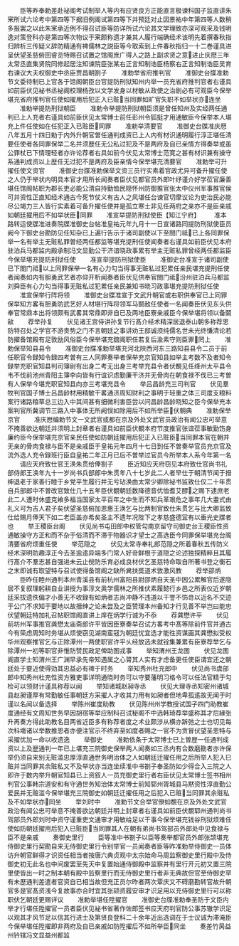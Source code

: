 <!-- { "loadSidebar": true } -->
　　臣等昨奉勅差赴袐阁考试制举人等内有应贤良方正能直言极谏科国子监直讲朱宷所试六论考中第四等下据旧例阁试第四等下并预廷对止因景祐中年第四等人数稍多报罢之以此朱宷承近例不得召试臣等防详所试六论其文学理致亦深可观采及钱明逸对策登科亦是第四等次物议于宷颇称遗才兼其人履行端确经术该明先着撰春秋指归辨析三传疑义辞防精通有禆儒林之説臣等今取索到上件春秋指归一十二巻谨具进呈伏望圣慈俯回睿览特赐召试置之馆阁庶广得人之路上副求贤之意进止庆厯三年太常丞直集贤院同修起居注知谏院臣张某右正言知制诰臣杨察右正言知制诰臣吴育右谏议大夫权御史中丞臣贾昌朝劄子
　　准勅举省府推判官
　　准御史台牒准勅节文委待制已上官各于馆阁朝臣台官提防刑狱知州内举一员充省府推判官者右谨具如前臣伏见袐书丞袐阁校理杨孜以文学发身以材敏从政使之治剧必有可观臣今保举堪充省府推判官任使如擢用后犯正入已赃当同罪如旷官失职不如举状亦连坐
　　准勅举提防刑狱朝臣
　　准勅令举提防刑狱朝臣须是曾任知州及实经两任通判已上人充者右谨具如前臣伏见太常博士前任彭州令狐挺才用通敏臣今保举本人堪充上件任使如在任犯正入已赃臣同罪
　　准勅举清要官
　　准御史台牒准庆厯八年五月十四日勅于内外升朝官曽任通判成资已上人内有材识通明履行淳正堪任清要任使者各同罪保举二名并须歴任无公私过犯及不是两府及自已亲情方得奏举或虽公罪杖已下情理轻者亦许论荐者右具如前今伏见太常博士范寛之甚有材识兼有操守系通判成资以上歴任无过犯不是两府及臣亲情今保举堪充清要官
　　准勅举可升擢任使文资官
　　准御史台牒准勅保举文资三员行实素着官政尤异可备升擢任使之人仍于举状内明具本官才用所长闻奏者臣伏见都官员外郎叶纾谨介好学莅官廉善堪任馆阁帖职为郡长吏必能公清自持勤恤民隠怀州防御推官张太中仪州军事推官侯可并资性正直知经术通古今死节仗义有古人之风堪任台谏官切摩议论为吏治民必能尽公竭力三人皆行实素着可备升擢任使并是孤立寒士非见任两府之亲亦不是臣亲戚如朝廷擢用后不如举状臣同罪
　　准宣举提防刑狱使臣【知江宁府】
　　准本路转运使牒准进奏院牒准御史台帖准皇祐元年九月十一日宣诸路同提防刑狱使臣员阙今下御史台勘防见任知杂已上遍行告示于诸司副使以下至閤门祗已上各同罪保举一名有举主无赃私罪曽经两任都监等堪充提刑任使闻奏者右谨具如前臣伏见本府驻泊兵马都监内殿承制冯文显勤公干济谙晓政事累有举主无赃私罪曾经两任都监臣今保举堪充提防刑狱任使
　　准宣举提防刑狱使臣
　　准御史台准宣于诸司副使已下閤门祗以上同罪保举一名有心力勾当得事无赃私过犯累任亲民堪充提刑任使者闻奏如内有胆勇武艺者亦仰开析闻奏者臣伏见供奉官閤门祗汾州驻泊兵马都监刘舜臣有心力勾当得事无赃私过犯累任亲民兼知书晓习政事堪充提防刑狱任使
　　准宣保举行阵将领
　　准御史台牒准宣于文武升朝官或右职供奉官已上同罪保举知方畧有胆勇防武艺好人材堪行阵将领军马鬬敌任使者一名闻奏臣伏见东头供奉官常鼎本出将领颇有武畧其常鼎即非自已及两地臣寮亲戚臣今保举堪将领以备鬬敌
　　荐举孙复
　　伏见诸王宫侍讲孙复节行髙介经术精深居退泰山朝多称荐恩防特召处之学官不游贵势之门不言朝廷之事讲劝王邸诚须纯儒名世未光终慊清论若防擢备馆殿有足敦励风俗臣今保举堪充舘阁职任若复后渝素守则臣罪罔上
　　准勅保举知县县令
　　准御史台牒准勅举堪充河北陜西河东三路知县县令二员于前任职官令録知令録四考曽有三人同罪奏举者保举充京官知县如举主考数不及者知令録举充职官知县判司簿尉有出身二考无出身三考举充县令者伏覩见任绛州太平县令韦不伐前池州青阳主簿李向皆有行谊识虑勤廉干济并无骨肉在朝食禄不伐已三考曽有人保举今堪充职官知县向亦三考堪充县令
　　举吕昌龄充三司判官
　　伏见羣牧判官国子博士吕昌龄材用精敏干畧通济周知财利之事明于轻重之体三司度支粮料案行诸路粮草总三边入中其间甚有细微利害臣尝以问昌龄昌龄晓知之臣今保举充本案判官所冀调节三路入中事体无所阙悮如除用后不如所举臣伏朝典
　　准勅保举京官
　　准庆厯编勅节文一文武官或都在京及外处文武官员政治有闻公忠可举意不掩善欲达朝廷并须明上封章者右谨具如前臣伏覩本府节度推官张谊莅事敏勤饬身廉约臣今保举堪充京官亲民任使如防朝廷擢用后犯正入已赃臣当同罪本官在朝并无亲的骨肉食禄与臣不是亲戚臣于皇祐元年四月十七日到任不曽奏举官员充京官及流外选人充令録班行臣自皇祐二年正月已后不曽举过官员今所举本人系今年第一名
　　请应天府致仕官王涣朱贯给俸劄子
　　臣近知应天府窃见本府致仕官尚书礼部侍郎王涣年九十一岁尚书兵部郎中朱贯年八十七岁此二人者早仕于朝清节闻于搢绅退老于家善行睦于乡党平生履行并无亏玷涣由太常少卿除袐书监致仕仅二十年贯自兵部郎中不曽改官致仕几十五年臣伏覩朝廷数降德音优恤耆艾醪之赐下逮庶老此二人遭时休盛克飨多福当国家太平百年之中生而不知兵革艰危之事年几大耋式由礼义可为吉人君子矣伏望圣慈俯加恩惠王涣乞与比两制官致仕朱贯乞与比大卿监致仕给赐月俸天下如二老臣盖亦希矣圣主不遗年况陛下之孝慈盛德冝有以垂光史牒者也
　　举王稷臣台阁
　　伏见尚书屯田郎中权管勾南京留守司御史台王稷臣性资通敏操守方正和而不杂于俗清而不滞于物器识才望士之髙选臣今同罪保举堪充台阁清要省府烦重任使
　　举范隠之
　　伏见太常寺奉礼郎范隠之所着春秋五传防义经术深明防趣淳正今去圣逾逺异端多门常人好竒鲜根于道隠之论述独探精粹且其履行髙介不羣志甚自强进未云止傥防乐育必成良材伏乞圣慈特命取自所著书登之衡石之末即诚有取望特与召试使得备馆阁之缺所兾扶奬道术敦激风教
　　荐举邵炳
　　臣昨任睦州通判本州青溪县有前杭州富阳县尉邵炳自天圣中因公累解官后遂隐居不复叙理躬耕自业讲授为事淳文奥学儒林之所推伏素履懿行乡邑之所表仪近岁朝廷采拔遗佚偏才小善无不收録有如炳者志尚冲静不违道以干誉不饰竒以近名不交迹于公门不求知于要地以故搢绅之论未尝及之臣赞理本州备知才行见善不举岂曰能忠伏望朝廷特加礼召帖职馆阁直讲上庠在炳学行诚为不忝
　　荐龚懋许平
　　伏见前坊州军事推官龚懋太庙斋郎许平皆因臣寮奏举召试方畧考中髙等除前件官并通古今有筞虑周知时务堪从烦使窃见湖南蛮冦为朝廷忧宜选才能徃资谋画其龚懋拟受权华州观察推官乞与正除潭州一两使职官许平乆经放选未就铨集兼累有臣寮荐举乞与除潭州一初等职官非惟防赞民政足俾助图戎事
　　举知渭州王龙图
　　伏见龙图阁直学士知渭州王广渊早承先帝知遇属之心膂其人实有才虑备更任使臣谓宜还之朝廷处于要近使得効其忠益必有禆于时务
　　举知秀州杜充郎中
　　伏见尚书虞部郎中知秀州杜充性资方雅吏事详明通晓时务可以守要藩明习格令可以任法官精于勾检可以领财计谨具称荐以闻
　　举知诸城赵昶寺丞
　　伏见大理寺丞知密州诸城县赵昶谨厚有常勤敏任事朝廷方采擢人才收其力用有如昶者但地卑孤逺故无闻于时谨以名闻以备选择
　　举陈州崔度助教
　　伏见陈州州学教授试国子四门助教崔度通经有文周知世务早因胡宿等举应制科召试秘阁不中选韩琦荐举盛称其才后縁张升再奏方得此助教名目两省近臣多有称荐者度之术业颇涉从横亦跅弛之士也切见每次科塲诸以举数推恩者亦便注官示不终弃至如度者赐之一官不为贪冒伏望圣恩特与采擢优加一命以收遗逸
　　举御史
　　准勅依条于太常博士巳上曽歴一任通判成资以上及歴通判一年已上堪充三院御史保举两人闻奏如三丞内有合数磨勘者亦许保举仍须自来别无赃滥忠厚淳直通世务明治体之人如朝廷迁擢任用之后所举人犯入巳赃并当同罪其余赃私又不及举状亦当连坐续准中书劄子奉圣防如少得合入三院之人即许于数内举升朝官知县已上资叙人一员充御史里行者右臣伏见太常博士签书相州判官公事韩宗道安和有守通世务知治体太常博士前知郓州胥城县马黙资性淳直勤公爱民并无赃滥今保举堪充三院御史如朝廷迁擢任用之后犯入已赃当同罪其余赃私及不如举状亦同坐
　　举刘时中
　　准勅节文合举官僚如覩在京及外处文武官政治有闻公忠可举意不掩善欲达朝廷并明上封章者右谨具如前臣伏覩郓州通判尚书驾部员外郎刘时中资守谨重吏文通审才用敏给足以干事今保举堪充钱谷刑狱烦难任使如防朝廷擢用后犯入已赃臣当同罪其人在朝有弟尚书驾部员外郎处中见食禄与臣不是亲戚
　　奏御史里行
　　臣等准中书劄子以臣等奏举都官员外郎张颉堪充侍御史里行契勘自来无侍御史里行令别举官一员闻奏者臣等昨准勅举侍御史一员体访升朝官鲜得才识资任相当者按唐六典贞观中太宗始命马周监察御史里行殿中及侍御史初无此名也中间废罢至先天中复置始通侍御殿中监察并有里行开元初又置三院里使皆出一时之制本朝有殿中监察里行而无侍御史里行者非无典故但官至侍御史罕有未歴通判差遣者官资自已相当故但充正员尔昨者两次覃庆又不碍磨勘转官故升朝官多是官髙资浅今复故事亦合时宜其张颉资履安审才识足用以充侍御史里行可以称职伏乞朝廷更赐详议
　　准勅举堪任陞擢官
　　准御史台牒准勅奉圣防于文臣内举才行堪任陞擢官一员者臣伏见袐书省著作佐郎签书应天府判官防公事苏辙学识足以观其才风节足以信其行进士及第贤良登科二十余年近出选调在于士议诚为滞淹臣今保举堪任陞擢即非两府及自已亲戚如防陞擢后不如所举臣同坐
　　奏差竹昺益州钤辖冯文显益州都监
